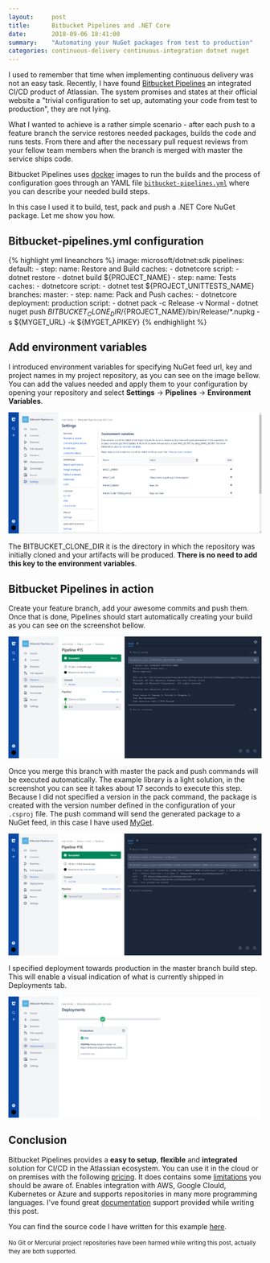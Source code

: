 ```yaml
---
layout:     post
title:      Bitbucket Pipelines and .NET Core 
date:       2018-09-06 18:41:00
summary:    "Automating your NuGet packages from test to production"
categories: continuous-delivery continuous-integration dotnet nuget
---
```


I used to remember that time when implementing continuous delivery was not an easy task. Recently, I have found <a href="https://bitbucket.org/product/features/pipelines" target="_blank">Bitbucket Pipelines</a> an integrated CI/CD product of Atlassian. The system promises and states at their official website a "trivial configuration to set up, automating your code from test to production", they are not lying. 

What I wanted to achieve is a rather simple scenario - after each push to a feature branch the service restores needed packages, builds the code and runs tests. From there and after the necessary pull request reviews from your fellow team members when the branch is merged with master the service ships code. 

Bitbucket Pipelines uses <a href="https://www.docker.com/" target="_blank">docker</a> images to run the builds and the process of configuration goes through an YAML file <a href="https://bitbucket.org/joaofilipeantao/bitbucket-pipelines-and-.net-core/src/master/bitbucket-pipelines.yml" target="_blank">`bitbucket-pipelines.yml`</a> where you can describe your needed build steps. 

In this case I used it to build, test, pack and push a .NET Core NuGet package. Let me show you how. 

## Bitbucket-pipelines.yml configuration
{% highlight yml lineanchors %}
image: microsoft/dotnet:sdk
pipelines:
  default:
    - step:
        name: Restore and Build
        caches:
          - dotnetcore
        script:
          - dotnet restore
          - dotnet build ${PROJECT_NAME}
    - step:
        name: Tests
        caches:
          - dotnetcore
        script:
          - dotnet test ${PROJECT_UNITTESTS_NAME}
  branches:
    master:
     - step:
         name: Pack and Push
         caches:
           - dotnetcore
         deployment: production 
         script: 
           - dotnet pack -c Release -v Normal
           - dotnet nuget push ${BITBUCKET_CLONE_DIR}/${PROJECT_NAME}/bin/Release/*.nupkg -s ${MYGET_URL} -k ${MYGET_APIKEY}
{% endhighlight %}   

## Add environment variables
I introduced environment variables for specifying NuGet feed url, key and project names in my project repository, as you can see on the image bellow. You can add the values needed and apply them to your configuration by opening your repository and select <b>Settings</b> -> <b>Pipelines</b> -> <b>Environment Variables</b>. 

![Screenshot displaying the repository environment variables used in the yaml configuration file](https://raw.githubusercontent.com/antao/antao.github.io/master/content/bitbucket-pipelines/environment_variables.png "Screenshot displaying the repository environment variables used in the yaml configuration file")

The BITBUCKET_CLONE_DIR it is the directory in which the repository was initially cloned and your artifacts will be produced. <b>There is no need to add this key to the environment variables</b>. 

## Bitbucket Pipelines in action
Create your feature branch, add your awesome commits and push them. Once that is done, Pipelines should start automatically creating your build as you can see on the screenshot bellow.

![Screenshot of Bitbucket Pipelines restoring, building and testing the code automatically steps](https://raw.githubusercontent.com/antao/antao.github.io/master/content/bitbucket-pipelines/pipelines_default.png "Screenshot of Bitbucket Pipelines restoring, building and testing the code automatically steps")

Once you merge this branch with master the pack and push commands will be executed automatically. The example library is a light solution, in the screenshot you can see it takes about 17 seconds to execute this step. Because I did not specified a version in the pack command, the package is created with the version number defined in the configuration of your `.csproj` file. The push command will send the generated package to a NuGet feed, in this case I have used <a href="https://www.myget.org/" target="_blank">MyGet</a>.

![Screenshot of Bitbucket Pipelines packing and pushing the code automatically steps](https://raw.githubusercontent.com/antao/antao.github.io/master/content/bitbucket-pipelines/pipelines_master.png "Screenshot of Bitbucket Pipelines packing and pushing the code automatically steps")

I specified deployment towards production in the master branch build step. This will enable a visual indication of what is currently shipped in Deployments tab.

![Screenshot of deployement tab of Bitbucket Pipelines showing release number #16](https://raw.githubusercontent.com/antao/antao.github.io/master/content/bitbucket-pipelines/deployment.png "Screenshot of deployement tab of Bitbucket Pipelines showing release number #16")

## Conclusion
Bitbucket Pipelines provides a <b>easy to setup</b>, <b>flexible</b> and <b>integrated</b> solution for CI/CD in the Atlassian ecosystem. You can use it in the cloud or on premises with the following <a href="https://bitbucket.org/product/pricing" target="_blank">pricing</a>. It does contains some <a href="https://confluence.atlassian.com/bitbucket/limitations-of-bitbucket-pipelines-827106051.html" target="_blank">limitations</a> you should be aware of. Enables integration with AWS, Google Clould, Kubernetes or Azure and supports repositories in many more programming languages. I've found great <a href="https://confluence.atlassian.com/bitbucket/configuring-your-pipeline-872013574.html" target="_blank">documentation</a> support provided while writing this post.

You can find the source code I have written for this example <a href="https://bitbucket.org/joaofilipeantao/bitbucket-pipelines-and-.net-core/src/master/" target="_blank">here</a>. 

<small>No Git or Mercurial project repositories have been harmed while writing this post, actually they are both supported.</small>